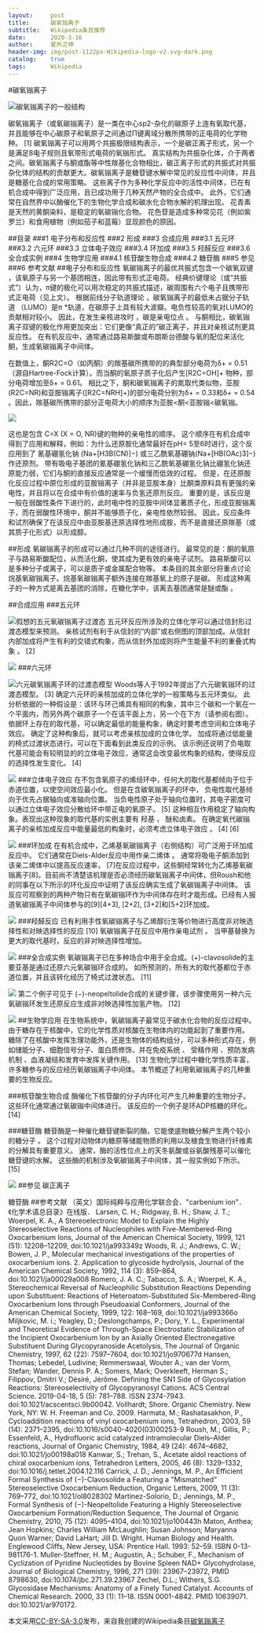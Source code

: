 ```yaml
---
layout:     post
title:      碳氧𬭩离子
subtitle:   Wikipedia条目推荐
date:       2020-3-16
author:     星外之神
header-img: img/post-1122px-Wikipedia-logo-v2.svg-dark.png
catalog:    true
tags:       Wikipedia
---
```


#碳氧𬭩离子

![碳氧𬭩离子的一般结构](https://raw.githubusercontent.com/wszqkzqk/wszqkzqk.github.io/master/img/post-220px-Oxocarbenium-canonical_forms.png)

碳氧𬭩离子（或氧碳𬭩离子）是一类在中心sp2-杂化的碳原子上连有氧取代基，并且能够在中心碳原子和氧原子之间通过Π键离域分散所携带的正电荷的化学物种。 [1] 碳氧𬭩离子可以用两个共振极限结构表示，一个是碳正离子形式，另一个是满足8电子规则且氧带形式电荷的氧𬭩形式。 真实结构为共振杂化体，介于两者之间。碳氧𬭩离子与酮或酯等中性羰基化合物相比，碳正离子形式的共振式对共振杂化体的结构的贡献更大。碳氧𬭩离子是糖苷键水解中常见的反应性中间体，并且是糖基化合成的常用策略。 这些离子作为多种化学反应中的活性中间体，已在有机合成中得到广泛应用，且已成功用于几种天然产物的全合成中。 此外，它们通常在自然界中以酶催化下的生物化学合成和碳水化合物水解的机理出现。 花青素是天然的黄酮染料，是稳定的氧碳𬭩化合物。 花色苷是造成多种常见花（例如紫罗兰）和食用植物（例如茄子和蓝莓）显现颜色的原因。


##目录
###1	电子分布和反应性
###2	形成
###3	合成应用
###3.1	五元环
###3.2	六元环
###3.3	立体电子效应
###3.4	环加成
###3.5	羟醛反应
###3.6	全合成实例
###4	生物学应用
###4.1	核苷酸生物合成
###4.2	糖苷酶
###5	参见
###6	参考文献
##电子分布和反应性
氧碳𬭩离子的最优共振式包含一个碳氧双键 ，该氧原子与另一个基团相连，因此带有形式正电荷。 经典价键理论（或“共振式”）认为，π键的极化可以用次稳定的共振式描述，碳周围有六个电子且携带形式正电荷（见上文）。 根据前线分子轨道理论 ，碳氧𬭩离子的最低未占据分子轨道 （LUMO）是π *轨道，在碳原子上具有较大波瓣。电负性较高的氧对LUMO的贡献相对较小。 因此，在发生亲核进攻时 ，碳是亲电位点 。 与酮相比，碳氧𬭩离子双键的极化作用更加突出：它们更像“真正的”碳正离子，并且对亲核试剂更具反应性。 在有机反应中，通常通过路易斯酸或布朗斯台德酸与氧的配位来活化酮，生成氧碳𬭩离子中间体。

在数值上，酮R2C=O（如丙酮）的羰基碳所携带的的典型部分电荷为δ+ = 0.51（源自Hartree-Fock计算）。而当酮的氧原子质子化后产生[R2C=OH]+ 物种，部分电荷增加至δ+ = 0.61。 相比之下，酮和碳氧𬭩离子的氮取代类似物，亚胺(R2C=NR)和亚胺𬭩离子([R2C=NRH]+)的部分电荷分别为δ+ = 0.33和δ+ = 0.54 。因此，羰基碳所携带的部分正电荷大小的顺序为亚胺<酮<亚胺𬭩<碳氧𬭩。

![](https://raw.githubusercontent.com/wszqkzqk/wszqkzqk.github.io/master/img/post-440px-C=Xelectrophilicity.png)

这也是包含 C=X (X = O, NR)键的物种的亲电性的顺序。 这个顺序在有机合成中得到了应用和解释，例如：为什么还原胺化通常最好在pH= 5至6时进行，这个反应用到了 氰基硼氢化钠 (Na+[H3B(CN)]−) 或三乙酰氧基硼钠(Na+[HB(OAc)3]−)作还原剂。 带有吸电子基团的氰基硼氢化钠和三乙酰氧基硼氢化钠比硼氢化钠还原能力弱，它们与酮的直接反应通常是一个缓慢而低效的过程。 但是，在还原胺化反应过程中原位形成的亚胺𬭩离子（并非是亚胺本身）比酮类原料具有更强的亲电性，并且将以在合成中有价值的速率与负氢还原剂反应。 重要的是，该反应是一般在弱酸性条件下进行的，此时电中性的亚胺中间体显著质子化，形成亚胺𬭩离子，而在弱酸性环境中，酮并不能够质子化，亲电性依然较弱。 因此，反应条件和试剂确保了在该反应中由亚胺基还原选择性地形成胺，而不是直接还原羰基（或其质子化形式）以形成醇。

##形成
氧碳𬭩离子的形成可以通过几种不同的途径进行。 最常见的是：酮的氧原子与路易斯酸配位，从而活化酮，使其成为更有效的亲电子试剂。 路易斯酸可以是多种分子或离子，可以是质子或金属配合物等。 本条目的其余部分将重点讨论烷基氧碳𬭩离子。烷基氧碳𬭩离子额外连接在羰基氧上的原子是碳。 形成这种离子的一种方式是离去基团的消除，在糖化学中，该离去基团通常是醚或酯 。

##合成应用
###五元环

![假想的五元氧碳𬭩离子过渡态](https://raw.githubusercontent.com/wszqkzqk/wszqkzqk.github.io/master/img/post-5-membered.png)
五元环反应所涉及的立体化学可以通过信封形过渡态模型来预测。 亲核试剂有利于从信封的“内部”或右侧图的顶部加成。从信封内部加成将产生有利的交错式构象，而从信封外加成则将产生能量不利的重叠式构象 。 [2]

![](https://raw.githubusercontent.com/wszqkzqk/wszqkzqk.github.io/master/img/post-450px-Woerpel_1999.png)
###六元环

![六元碳氧𬭩离子环的过渡态模型](https://raw.githubusercontent.com/wszqkzqk/wszqkzqk.github.io/master/img/post-450px-6-membered.png)
Woods等人于1992年提出了六元碳氧𬭩环的过渡态模型。 [3] 确定六元环的亲核加成的立体化学的一般策略与五元环类似。 此分析依据的一种假设是：该环与环己烯具有相同的构象，其中三个碳和一个氧在一个平面内，而另外两个碳原子一个在该平面上方，另一个在下方（请参阅右图）。 依据环上存在的取代基，可以确定最低的能量构象，确定时要考虑空间和立体电子效应。 确定了这种构象后，就可以考虑亲核加成的立体化学。 加成将通过低能量的椅式过渡状态进行。可以在下面看到此类反应的示例。 该示例还说明了负电取代基可能会有较明显的的立体电子效应，通常这会改变最优构象的结构，使得反应的选择性发生变化。 [4]

![](https://raw.githubusercontent.com/wszqkzqk/wszqkzqk.github.io/master/img/post-500px-6-Membered_Oxocarbenium.png)
###立体电子效应
在不包含氧原子的烯烃环中，任何大的取代基都倾向于位于赤道位置，以使空间效应最小化。 但是在含碳氧𬭩离子的环中， 负电性取代基倾向于优先占据轴向或准轴向位置。 当负电性原子处于轴向位置时，其电子密度可以通过立体电子效应分散给环中带正电的氧原子。 [5] 这种相互作用稳定了轴向构象。表现出这种现象的取代基的实例主要有 羟基 ， 醚和卤素。 在确定氧代碳𬭩离子的亲核加成反应中能量最低的构象时，必须考虑立体电子效应 。 [4] [6]

![](https://raw.githubusercontent.com/wszqkzqk/wszqkzqk.github.io/master/img/post-200px-Axialoxo.png)
###环加成
在有机合成中，乙烯基氧碳𬭩离子（右侧结构）可广泛用于环加成反应中。 它们通常在Diels-Alder反应中用作亲二烯体 。 通常将吸电子酮添加到该亲二烯体中以提高反应速率， [7]在反应过程中，这些酮经常转化为乙烯基氧碳𬭩离子[8]。目前尚不清楚该机理是否必须经历碳氧𬭩离子中间体，但Roush和他的同事在以下所示的环化反应中证明了该反应确实生成了氧碳𬭩离子中间体。 该反应可观察到的两种产物只有在氧碳𬭩环作为中间体存在时才能形成。已经有人报道氧碳𬭩离子中间体参与的[9][4+3], [2+2], [3+2]和[5+2]环加成。

![](https://raw.githubusercontent.com/wszqkzqk/wszqkzqk.github.io/master/img/post-500px-Oxointermediate.png)
###羟醛反应
已有利用手性氧碳𬭩离子与乙烯醇衍生等价物进行高度非对映选择性和对映选择性的反应 [10] 氧碳𬭩离子在反应中用作亲电试剂 。 当甲基替换为更大的取代基时，反应的非对映选择性增加。

![](https://raw.githubusercontent.com/wszqkzqk/wszqkzqk.github.io/master/img/post-500px-Oxoaldol.png)
###全合成实例
氧碳𬭩离子已在多种场合中用于全合成。(+)-clavosolide的主要亚基是通过还原六元氧碳𬭩环合成的。 如所预测的，所有大的取代基都位于赤道位置，并且该转化经历了椅式过渡状态。 [11]

![](https://raw.githubusercontent.com/wszqkzqk/wszqkzqk.github.io/master/img/post-450px-Clavosolide.png)
第二个例子可见于 (−)-neopeltolide合成的关键步骤，该步骤使用另一种六元氧碳𬭩环发生还原反应生成非对映选择性加氢产物。 [12]

![](https://raw.githubusercontent.com/wszqkzqk/wszqkzqk.github.io/master/img/post-520px-Neopeltolide.png)
##生物学应用
在生物系统中，氧碳𬭩离子最常见于碳水化合物的反应过程中。 由于糖存在于核酸中，它的化学性质对核酸在生物体内的功能起到了重要作用。 糖除了在核酸中发挥生理功能外，还是生物体的结构组分，可以多种形式存在，例如储能分子、细胞信号分子、蛋白质修饰，并在免疫系统 、 受精作用 、预防发病机制 、血液凝结和发育中发挥关键作用。 [13] 生物化学过程中糖化学性质丰富，许多糖参与的反应经历氧碳𬭩离子中间体。 本节概述了利用氧碳𬭩离子的几种重要的生物反应。

###核苷酸生物合成
酶催化下核苷酸的分子内环化可产生几种重要的生物分子。 这些环化通常通过氧碳𬭩中间体进行。 该反应的一个例子是环ADP核糖的环化。 [14]

###糖苷酶
糖苷酶是一种催化糖苷键断裂的酶，它能使底物糖分解产生两个较小的糖分子 。 这个过程对动物体内糖原等储能物质的利用以及植食生物进行纤维素的分解具有重要意义。 通常，酶的活性位点上的天冬氨酸或谷氨酸残基可以催化糖苷键的水解。 这些酶的机制涉及氧碳𬭩离子中间体，其一般实例如下所示。 [15]

![](https://raw.githubusercontent.com/wszqkzqk/wszqkzqk.github.io/master/img/post-500px-Sugarhydrolysis.png)
##参见
碳正离子

糖苷酶
##参考文献
 （英文）国际纯粹与应用化学联合会．"carbenium ion"．《化学术语总目录》在线版．
 Larsen, C. H.; Ridgway, B. H.; Shaw, J. T.; Woerpel, K. A., A Stereoelectronic Model to Explain the Highly Stereoselective Reactions of Nucleophiles with Five-Membered-Ring Oxocarbenium Ions, Journal of the American Chemical Society, 1999, 121 (51): 12208–12209, doi:10.1021/ja993349z
 Woods, R. J.; Andrews, C. W.; Bowen, J. P., Molecular mechanical investigations of the properties of oxocarbenium ions. 2. Application to glycoside hydrolysis, Journal of the American Chemical Society, 1992, 114 (3): 859–864, doi:10.1021/ja00029a008
 Romero, J. A. C.; Tabacco, S. A.; Woerpel, K. A., Stereochemical Reversal of Nucleophilic Substitution Reactions Depending upon Substituent: Reactions of Heteroatom-Substituted Six-Membered-Ring Oxocarbenium Ions through Pseudoaxial Conformers, Journal of the American Chemical Society, 1999, 122: 168–169, doi:10.1021/ja993366o
 Miljkovic, M. i.; Yeagley, D.; Deslongchamps, P.; Dory, Y. L., Experimental and Theoretical Evidence of Through-Space Electrostatic Stabilization of the Incipient Oxocarbenium Ion by an Axially Oriented Electronegative Substituent During Glycopyranoside Acetolysis, The Journal of Organic Chemistry, 1997, 62 (22): 7597–7604, doi:10.1021/jo970677d
 Hansen, Thomas; Lebedel, Ludivine; Remmerswaal, Wouter A.; van der Vorm, Stefan; Wander, Dennis P. A.; Somers, Mark; Overkleeft, Herman S.; Filippov, Dmitri V.; Désiré, Jérôme. Defining the SN1 Side of Glycosylation Reactions: Stereoselectivity of Glycopyranosyl Cations. ACS Central Science. 2019-04-18, 5 (5): 781–788. ISSN 2374-7943. doi:10.1021/acscentsci.9b00042.
 Vollhardt; Shore. Organic Chemistry. New York, NY: W. H. Freeman and Co. 2009.
 Harmata, M.; Rashatasakhon, P., Cycloaddition reactions of vinyl oxocarbenium ions, Tetrahedron, 2003, 59 (14): 2371–2395, doi:10.1016/s0040-4020(03)00253-9
 Roush, M.; Gillis, P.; Essenfeld, A., Hydrofluoric acid catalyzed intramolecular Diels–Alder reactions, Journal of Organic Chemistry, 1984, 49 (24): 4674–4682, doi:10.1021/jo00198a018
 Kanwar, S.; Trehan, S., Acetate aldol reactions of chiral oxocarbenium ions, Tetrahedron Letters, 2005, 46 (8): 1329–1332, doi:10.1016/j.tetlet.2004.12.116
 Carrick, J. D.; Jennings, M. P., An Efficient Formal Synthesis of (−)-Clavosolide a Featuring a "Mismatched" Stereoselective Oxocarbenium Reduction, Organic Letters, 2009, 11 (3): 769–772, doi:10.1021/ol8028302
 Martinez-Solorio, D.; Jennings, M. P., Formal Synthesis of (−)-Neopeltolide Featuring a Highly Stereoselective Oxocarbenium Formation/Reduction Sequence, The Journal of Organic Chemistry, 2010, 75 (12): 4095–4104, doi:10.1021/jo100443h
 Maton, Anthea; Jean Hopkins; Charles William McLaughlin; Susan Johnson; Maryanna Quon Warner; David LaHart; Jill D. Wright. Human Biology and Health. Englewood Cliffs, New Jersey, USA: Prentice Hall. 1993: 52–59. ISBN 0-13-981176-1.
 Muller-Steffner, H. M.; Augustin, A.; Schuber, F., Mechanism of Cyclization of Pyridine Nucleotides by Bovine Spleen NAD+ Glycohydrolase, Journal of Biological Chemistry, 1996, 271 (39): 23967–23972, PMID 8798630, doi:10.1074/jbc.271.39.23967
 Zechel, D.L.; Withers, S.G. Glycosidase Mechanisms: Anatomy of a Finely Tuned Catalyst. Accounts of Chemical Research. 2000, 33 (1): 11–18. ISSN 0001-4842. PMID 10639071. doi:10.1021/ar970172.

本文采用[CC-BY-SA-3.0](https://zh.wikipedia.org/wiki/Wikipedia:CC-BY-SA-3.0%E5%8D%8F%E8%AE%AE%E6%96%87%E6%9C%AC)发布，来自我创建的Wikipedia条目[碳氧鎓离子](https://zh.wikipedia.org/wiki/%E7%A2%B3%E6%B0%A7%E9%8E%93%E7%A6%BB%E5%AD%90)
